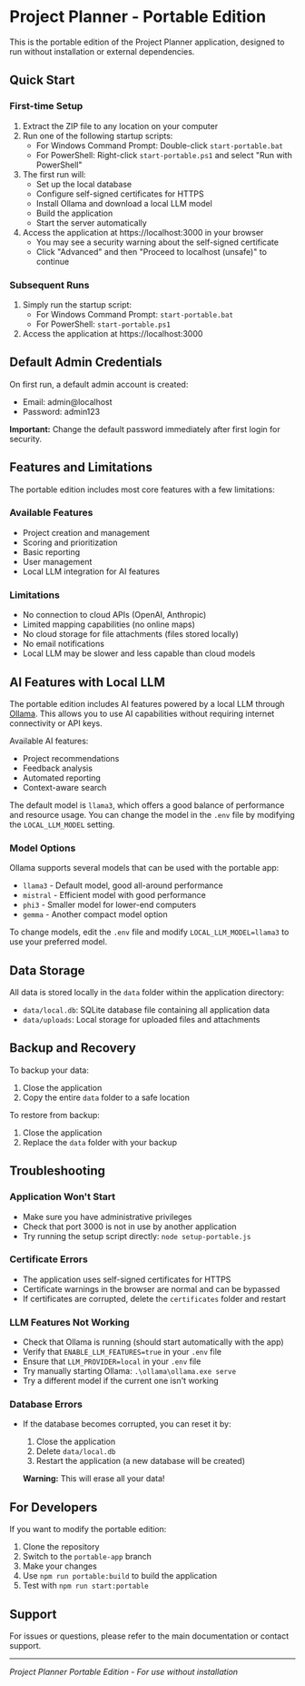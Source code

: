 # Project Planner - Portable Edition

This is the portable edition of the Project Planner application, designed to run without installation or external dependencies.

## Quick Start

### First-time Setup

1. Extract the ZIP file to any location on your computer
2. Run one of the following startup scripts:
   - For Windows Command Prompt: Double-click `start-portable.bat`
   - For PowerShell: Right-click `start-portable.ps1` and select "Run with PowerShell"
3. The first run will:
   - Set up the local database
   - Configure self-signed certificates for HTTPS
   - Install Ollama and download a local LLM model
   - Build the application
   - Start the server automatically
4. Access the application at https://localhost:3000 in your browser
   - You may see a security warning about the self-signed certificate
   - Click "Advanced" and then "Proceed to localhost (unsafe)" to continue

### Subsequent Runs

1. Simply run the startup script:
   - For Windows Command Prompt: `start-portable.bat`
   - For PowerShell: `start-portable.ps1`
2. Access the application at https://localhost:3000

## Default Admin Credentials

On first run, a default admin account is created:
- Email: admin@localhost
- Password: admin123

**Important:** Change the default password immediately after first login for security.

## Features and Limitations

The portable edition includes most core features with a few limitations:

### Available Features
- Project creation and management
- Scoring and prioritization
- Basic reporting
- User management
- Local LLM integration for AI features

### Limitations
- No connection to cloud APIs (OpenAI, Anthropic)
- Limited mapping capabilities (no online maps)
- No cloud storage for file attachments (files stored locally)
- No email notifications
- Local LLM may be slower and less capable than cloud models

## AI Features with Local LLM

The portable edition includes AI features powered by a local LLM through [Ollama](https://ollama.ai/). This allows you to use AI capabilities without requiring internet connectivity or API keys.

Available AI features:
- Project recommendations
- Feedback analysis
- Automated reporting
- Context-aware search

The default model is `llama3`, which offers a good balance of performance and resource usage. You can change the model in the `.env` file by modifying the `LOCAL_LLM_MODEL` setting.

### Model Options

Ollama supports several models that can be used with the portable app:
- `llama3` - Default model, good all-around performance
- `mistral` - Efficient model with good performance
- `phi3` - Smaller model for lower-end computers
- `gemma` - Another compact model option

To change models, edit the `.env` file and modify `LOCAL_LLM_MODEL=llama3` to use your preferred model.

## Data Storage

All data is stored locally in the `data` folder within the application directory:
- `data/local.db`: SQLite database file containing all application data
- `data/uploads`: Local storage for uploaded files and attachments

## Backup and Recovery

To backup your data:
1. Close the application
2. Copy the entire `data` folder to a safe location

To restore from backup:
1. Close the application
2. Replace the `data` folder with your backup

## Troubleshooting

### Application Won't Start
- Make sure you have administrative privileges
- Check that port 3000 is not in use by another application
- Try running the setup script directly: `node setup-portable.js`

### Certificate Errors
- The application uses self-signed certificates for HTTPS
- Certificate warnings in the browser are normal and can be bypassed
- If certificates are corrupted, delete the `certificates` folder and restart

### LLM Features Not Working
- Check that Ollama is running (should start automatically with the app)
- Verify that `ENABLE_LLM_FEATURES=true` in your `.env` file
- Ensure that `LLM_PROVIDER=local` in your `.env` file
- Try manually starting Ollama: `.\ollama\ollama.exe serve`
- Try a different model if the current one isn't working

### Database Errors
- If the database becomes corrupted, you can reset it by:
  1. Close the application
  2. Delete `data/local.db`
  3. Restart the application (a new database will be created)
  
  **Warning:** This will erase all your data!

## For Developers

If you want to modify the portable edition:

1. Clone the repository
2. Switch to the `portable-app` branch
3. Make your changes
4. Use `npm run portable:build` to build the application
5. Test with `npm run start:portable`

## Support

For issues or questions, please refer to the main documentation or contact support.

---

*Project Planner Portable Edition - For use without installation* 